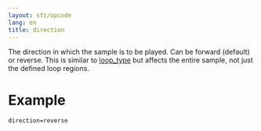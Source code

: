 ```yaml
---
layout: sfz/opcode
lang: en
title: direction
---
```

The direction in which the sample is to be played. Can be forward (default) or
reverse. This is similar to [loop_type](loop_type) but affects the entire sample,
not just the defined loop regions.

# Example

```
direction=reverse
```
